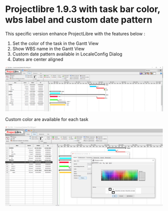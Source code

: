 # Projectlibre 1.9.3 with task bar color, wbs label and custom date pattern

This specific version enhance ProjectLibre with the features below : 

1. Set the color of the task in the Gantt View
2. Show WBS name in the Gantt View
3. Custom date pattern available in LocaleConfig Dialog
4. Dates are center aligned

![alt text](https://github.com/jraselin/projectlibre/blob/master/CaptureProjectLibreJRA.PNG?raw=true)

Custom color are available for each task

![alt text](https://github.com/jraselin/projectlibre/blob/master/CaptureProjectLibreJRA2.PNG?raw=true)
